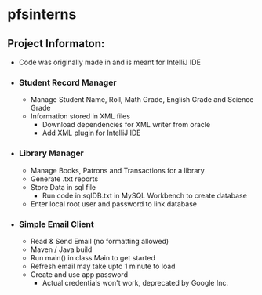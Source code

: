 # pfsinterns

## Project Informaton:
- Code was originally made in and is meant for IntelliJ IDE
- ### Student Record Manager
    - Manage Student Name, Roll, Math Grade, English Grade and Science Grade
    - Information stored in XML files
        - Download dependencies for XML writer from oracle
        - Add XML plugin for IntelliJ IDE
- ### Library Manager
    - Manage Books, Patrons and Transactions for a library
    - Generate .txt reports 
    - Store Data in sql file
        - Run code in sqlDB.txt in MySQL Workbench to create database
    - Enter local root user and password to link database
- ### Simple Email Client
    - Read & Send Email (no formatting allowed)
    - Maven / Java build
    - Run main() in class Main to get started
    - Refresh email may take upto 1 minute to load
    - Create and use app password
        - Actual credentials won't work, deprecated by Google Inc.